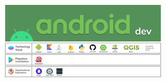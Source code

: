  
![](images/android_developer.png)
![](images/tech_stack.png)
![](images/playstore_contributions.png)
![](images/organisational_experience.png)

